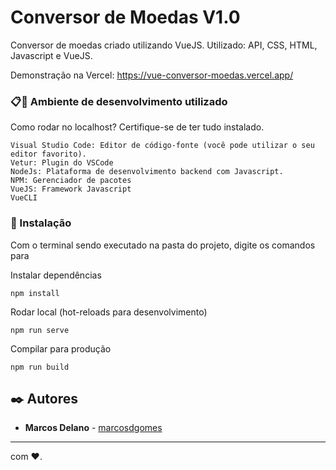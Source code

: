 # Conversor de Moedas V1.0

Conversor de moedas criado utilizando VueJS.
Utilizado: API, CSS, HTML, Javascript e VueJS.

Demonstração na Vercel:  https://vue-conversor-moedas.vercel.app/



### 📋🚀 Ambiente de desenvolvimento utilizado

Como rodar no localhost? Certifique-se de ter tudo instalado.

```
Visual Studio Code: Editor de código-fonte (você pode utilizar o seu editor favorito).
Vetur: Plugin do VSCode
NodeJs: Plataforma de desenvolvimento backend com Javascript. 
NPM: Gerenciador de pacotes
VueJS: Framework Javascript
VueCLI
```


### 🔧 Instalação

Com o terminal sendo executado na pasta do projeto, digite os comandos para

Instalar dependências

```
npm install
```

Rodar local (hot-reloads para desenvolvimento)
```
npm run serve
```
Compilar para produção
```
npm run build
```


## ✒️ Autores

* **Marcos Delano** - [marcosdgomes](https://github.com/marcosdgomes)



---
com ❤️.